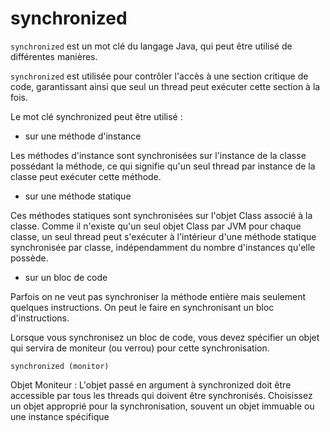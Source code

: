 # synchronized

`synchronized` est un mot clé du langage Java, qui peut être utilisé de différentes manières.

`synchronized` est utilisée pour contrôler l'accès à une section critique de code, garantissant ainsi que seul
un thread peut exécuter cette section à la fois.

Le mot clé synchronized peut être utilisé :
- sur une méthode d'instance

Les méthodes d'instance sont synchronisées sur l'instance de la classe possédant la méthode, ce qui signifie qu'un seul
thread par instance de la classe peut exécuter cette méthode.

- sur une méthode statique

Ces méthodes statiques sont synchronisées sur l'objet Class associé à la classe. Comme il n'existe qu'un seul objet 
Class par JVM pour chaque classe, un seul thread peut s'exécuter à l'intérieur d'une méthode statique synchronisée par
classe, indépendamment du nombre d'instances qu'elle possède.

- sur un bloc de code

Parfois on ne veut pas synchroniser la méthode entière mais seulement quelques instructions. On peut le faire en 
synchronisant un bloc d'instructions.

Lorsque vous synchronisez un bloc de code, vous devez spécifier un objet qui servira de moniteur (ou verrou) pour cette
synchronisation.

```synchronized (monitor)```

Objet Moniteur : L'objet passé en argument à synchronized doit être accessible par tous les threads qui doivent être
synchronisés. Choisissez un objet approprié pour la synchronisation, souvent un objet immuable ou une instance spécifique

    